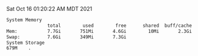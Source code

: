 Sat Oct 16 01:20:22 AM MDT 2021
```bash
System Memory
               total        used        free      shared  buff/cache   available
Mem:           7.7Gi       751Mi       4.6Gi        10Mi       2.3Gi       6.6Gi
Swap:          7.6Gi       349Mi       7.3Gi
System Storage
679M	.
```
```bash
